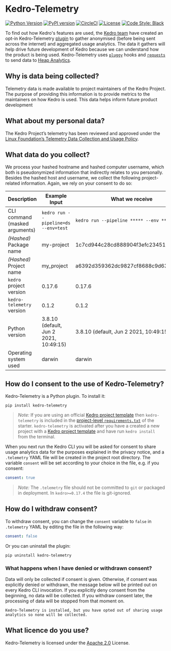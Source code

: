 # Kedro-Telemetry

[![Python Version](https://img.shields.io/badge/python-3.6%20%7C%203.7%20%7C%203.8-blue.svg)](https://pypi.org/project/kedro-telemetry/)
[![PyPI version](https://badge.fury.io/py/kedro-telemetry.svg)](https://pypi.org/project/kedro-telemetry/)
[![CircleCI](https://circleci.com/gh/quantumblacklabs/kedro-telemetry/tree/main.svg?style=shield)](https://circleci.com/gh/quantumblacklabs/kedro-telemetry/tree/main)
[![License](https://img.shields.io/badge/license-Apache%202.0-blue.svg)](https://opensource.org/licenses/Apache-2.0)
[![Code Style: Black](https://img.shields.io/badge/code%20style-black-black.svg)](https://github.com/ambv/black)

To find out how Kedro's features are used, the [Kedro team](https://github.com/quantumblacklabs/kedro) have created an opt-in Kedro-Telemetry [plugin](https://kedro.readthedocs.io/en/stable/07_extend_kedro/04_plugins.html) to gather anonymised (before being sent across the internet) and aggregated usage analytics. The data it gathers will help drive future development of Kedro because we can understand how the product is being used. Kedro-Telemetry uses [`pluggy`](https://pypi.org/project/pluggy/) hooks and [`requests`](https://pypi.org/project/requests/) to send data to [Heap Analytics](https://heap.io/).

## Why is data being collected?

Telemetry data is made available to project maintainers of the Kedro Project. The purpose of providing this information is to provide metrics to the maintainers on how Kedro is used. This data helps inform future product development

## What about my personal data?

The Kedro Project’s telemetry has been reviewed and approved under the [Linux Foundation’s Telemetry Data Collection and Usage Policy](TODO).

## What data do you collect?

We process your hashed hostname and hashed computer username, which both is pseudonymized information that indirectly relates to you personally. Besides the hashed host and username, we collect the following project-related information. Again, we rely on your consent to do so:

|Description|Example Input|What we receive|
|-|-|-|
|CLI command (masked arguments)|`kedro run --pipeline=ds --env=test`|`kedro run --pipeline ***** --env *****`|
|_(Hashed)_ Package name|my-project|1c7cd944c28cd888904f3efc2345198507...|
|_(Hashed)_ Project name|my_project|a6392d359362dc9827cf8688c9d634520e...|
|`kedro` project version|0.17.6|0.17.6|
|`kedro-telemetry` version|0.1.2|0.1.2|
|Python version|3.8.10 (default, Jun  2 2021, 10:49:15)|3.8.10 (default, Jun  2 2021, 10:49:15)|
|Operating system used|darwin|darwin|

## How do I consent to the use of Kedro-Telemetry?

Kedro-Telemetry is a Python plugin. To install it:

```console
pip install kedro-telemetry
```

> _Note:_ If you are using an official [Kedro project template](https://kedro.readthedocs.io/en/stable/02_get_started/06_starters.html) then `kedro-telemetry` is included in the [project-level `requirements.txt`](https://kedro.readthedocs.io/en/stable/04_kedro_project_setup/01_dependencies.html#kedro-install) of the starter. `kedro-telemetry` is activated after you have a created a new project with a [Kedro project template](https://kedro.readthedocs.io/en/stable/02_get_started/06_starters.html) and have run `kedro install` from the terminal.

When you next run the Kedro CLI you will be asked for consent to share usage analytics data for the purposes explained in the privacy notice, and a `.telemetry` YAML file will be created in the project root directory. The variable `consent` will be set according to your choice in the file, e.g. if you consent:

```yaml
consent: true
```

>*Note:* The `.telemetry` file should not be committed to `git` or packaged in deployment. In `kedro>=0.17.4` the file is git-ignored.

## How do I withdraw consent?

To withdraw consent, you can change the `consent` variable to `false` in `.telemetry` YAML by editing the file in the following way:

```yaml
consent: false
```

Or you can uninstall the plugin:

```console
pip uninstall kedro-telemetry
```

### What happens when I have denied or withdrawn consent?

Data will only be collected if consent is given. Otherwise, if consent was explicitly denied or withdrawn, the message below will be printed out on every Kedro CLI invocation. If you explicitly deny consent from the beginning, no data will be collected. If you withdraw consent later, the processing of data will be stopped from that moment on.

```
Kedro-Telemetry is installed, but you have opted out of sharing usage analytics so none will be collected.
```

## What licence do you use?

Kedro-Telemetry is licensed under the [Apache 2.0](https://github.com/quantumblacklabs/kedro-telemetry/blob/develop/LICENSE.md) License.
